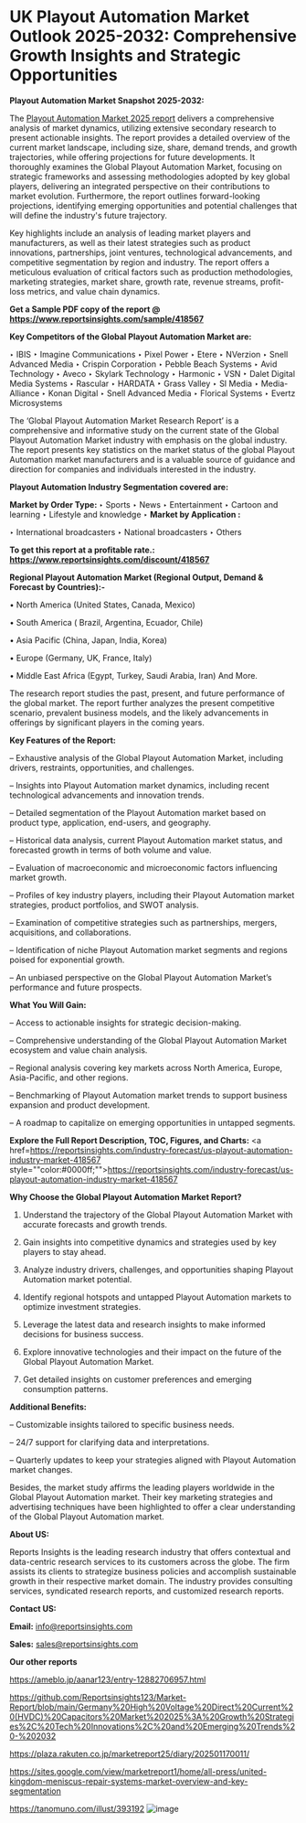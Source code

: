# UK Playout Automation Market Outlook 2025-2032: Comprehensive Growth Insights and Strategic Opportunities

<strong>Playout Automation Market Snapshot 2025-2032:</strong>

The <a href=https://www.reportsinsights.com/sample/418567>Playout Automation Market 2025 report</a> delivers a comprehensive analysis of market dynamics, utilizing extensive secondary research to present actionable insights. The report provides a detailed overview of the current market landscape, including size, share, demand trends, and growth trajectories, while offering projections for future developments. It thoroughly examines the Global Playout Automation Market, focusing on strategic frameworks and assessing methodologies adopted by key global players, delivering an integrated perspective on their contributions to market evolution. Furthermore, the report outlines forward-looking projections, identifying emerging opportunities and potential challenges that will define the industry's future trajectory.

Key highlights include an analysis of leading market players and manufacturers, as well as their latest strategies such as product innovations, partnerships, joint ventures, technological advancements, and competitive segmentation by region and industry. The report offers a meticulous evaluation of critical factors such as production methodologies, marketing strategies, market share, growth rate, revenue streams, profit-loss metrics, and value chain dynamics.

<strong>Get a Sample PDF copy of the report @ <a href=https://www.reportsinsights.com/sample/418567 style=color:#0000ff;>https://www.reportsinsights.com/sample/418567</a></strong>

<strong>Key Competitors of the Global Playout Automation Market are:</strong>

‣ IBIS
‣ Imagine Communications
‣ Pixel Power
‣ Etere
‣ NVerzion
‣ Snell Advanced Media
‣ Crispin Corporation
‣ Pebble Beach Systems
‣ Avid Technology
‣ Aveco
‣ Skylark Technology
‣ Harmonic
‣ VSN
‣ Dalet Digital Media Systems
‣ Rascular
‣ HARDATA
‣ Grass Valley
‣ SI Media
‣ Media-Alliance
‣ Konan Digital
‣ Snell Advanced Media
‣ Florical Systems
‣ Evertz Microsystems

The ‘Global Playout Automation Market Research Report’ is a comprehensive and informative study on the current state of the Global Playout Automation Market industry with emphasis on the global industry. The report presents key statistics on the market status of the global Playout Automation market manufacturers and is a valuable source of guidance and direction for companies and individuals interested in the industry.

<strong>Playout Automation Industry Segmentation covered are:</strong>

<strong>Market by Order Type: </strong>
‣ Sports
‣ News
‣ Entertainment
‣ Cartoon and learning
‣ Lifestyle and knowledge
‣ 
<strong>Market by Application :</strong>

‣ International broadcasters
‣ National broadcasters
‣ Others

<strong>To get this report at a profitable rate.: <a href=https://www.reportsinsights.com/discount/418567 style=color:#0000ff;>https://www.reportsinsights.com/discount/418567</a></strong>

<strong>Regional Playout Automation Market (Regional Output, Demand &amp; Forecast by Countries):-</strong>

• North America (United States, Canada, Mexico)

• South America ( Brazil, Argentina, Ecuador, Chile)

• Asia Pacific (China, Japan, India, Korea)

• Europe (Germany, UK, France, Italy)

• Middle East Africa (Egypt, Turkey, Saudi Arabia, Iran) And More.

The research report studies the past, present, and future performance of the global market. The report further analyzes the present competitive scenario, prevalent business models, and the likely advancements in offerings by significant players in the coming years.

<strong>Key Features of the Report:</strong>

– Exhaustive analysis of the Global Playout Automation Market, including drivers, restraints, opportunities, and challenges.

– Insights into Playout Automation market dynamics, including recent technological advancements and innovation trends.

– Detailed segmentation of the Playout Automation market based on product type, application, end-users, and geography.

– Historical data analysis, current Playout Automation market status, and forecasted growth in terms of both volume and value.

– Evaluation of macroeconomic and microeconomic factors influencing market growth.

– Profiles of key industry players, including their Playout Automation market strategies, product portfolios, and SWOT analysis.

– Examination of competitive strategies such as partnerships, mergers, acquisitions, and collaborations.

– Identification of niche Playout Automation market segments and regions poised for exponential growth.

– An unbiased perspective on the Global Playout Automation Market’s performance and future prospects.

<strong>What You Will Gain:</strong>

– Access to actionable insights for strategic decision-making.

– Comprehensive understanding of the Global Playout Automation Market ecosystem and value chain analysis.

– Regional analysis covering key markets across North America, Europe, Asia-Pacific, and other regions.

– Benchmarking of Playout Automation market trends to support business expansion and product development.

– A roadmap to capitalize on emerging opportunities in untapped segments.

<strong>Explore the Full Report Description, TOC, Figures, and Charts:</strong>
<a href=https://reportsinsights.com/industry-forecast/us-playout-automation-industry-market-418567 style=""color:#0000ff;"">https://reportsinsights.com/industry-forecast/us-playout-automation-industry-market-418567</a>

<strong>Why Choose the Global Playout Automation Market Report?</strong>

1. Understand the trajectory of the Global Playout Automation Market with accurate forecasts and growth trends.

2. Gain insights into competitive dynamics and strategies used by key players to stay ahead.

3. Analyze industry drivers, challenges, and opportunities shaping Playout Automation market potential.

4. Identify regional hotspots and untapped Playout Automation markets to optimize investment strategies.

5. Leverage the latest data and research insights to make informed decisions for business success.

6. Explore innovative technologies and their impact on the future of the Global Playout Automation Market.

7. Get detailed insights on customer preferences and emerging consumption patterns.

<strong>Additional Benefits:</strong>

– Customizable insights tailored to specific business needs.

– 24/7 support for clarifying data and interpretations.

– Quarterly updates to keep your strategies aligned with Playout Automation market changes.

Besides, the market study affirms the leading players worldwide in the Global Playout Automation market. Their key marketing strategies and advertising techniques have been highlighted to offer a clear understanding of the Global Playout Automation market.

<strong><strong>About US</strong>:</strong>

Reports Insights is the leading research industry that offers contextual and data-centric research services to its customers across the globe. The firm assists its clients to strategize business policies and accomplish sustainable growth in their respective market domain. The industry provides consulting services, syndicated research reports, and customized research reports.

<strong>Contact US:</strong>

<p class=><b>Email:</b> <a href=mailto:info@reportsinsights.com>info@reportsinsights.com</a></p>
<p class=><b>Sales:</b> <a href=mailto:sales@reportsinsights.com>sales@reportsinsights.com</a></p>

<strong>Our other reports</strong>

<a href=https://ameblo.jp/aanar123/entry-12882706957.html>https://ameblo.jp/aanar123/entry-12882706957.html</a>

<a href=https://github.com/Reportsinsights123/Market-Report/blob/main/Germany%20High%20Voltage%20Direct%20Current%20(HVDC)%20Capacitors%20Market%202025%3A%20Growth%20Strategies%2C%20Tech%20Innovations%2C%20and%20Emerging%20Trends%20-%202032>https://github.com/Reportsinsights123/Market-Report/blob/main/Germany%20High%20Voltage%20Direct%20Current%20(HVDC)%20Capacitors%20Market%202025%3A%20Growth%20Strategies%2C%20Tech%20Innovations%2C%20and%20Emerging%20Trends%20-%202032</a>

<a href=https://plaza.rakuten.co.jp/marketreport25/diary/202501170011/>https://plaza.rakuten.co.jp/marketreport25/diary/202501170011/</a>

<a href=https://sites.google.com/view/marketreport1/home/all-press/united-kingdom-meniscus-repair-systems-market-overview-and-key-segmentation>https://sites.google.com/view/marketreport1/home/all-press/united-kingdom-meniscus-repair-systems-market-overview-and-key-segmentation</a>

<a href=https://tanomuno.com/illust/393192>https://tanomuno.com/illust/393192</a>
![image](https://github.com/user-attachments/assets/2779860f-fc79-4569-bc3e-437d361d3a2b)
